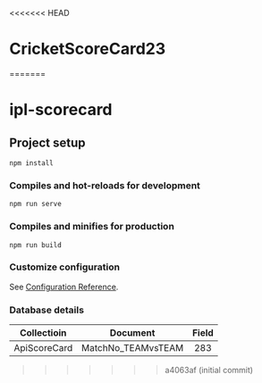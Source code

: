 <<<<<<< HEAD
# CricketScoreCard23
=======
# ipl-scorecard

## Project setup
```
npm install
```

### Compiles and hot-reloads for development
```
npm run serve
```

### Compiles and minifies for production
```
npm run build
```

### Customize configuration
See [Configuration Reference](https://cli.vuejs.org/config/).

### Database details
   
| Collectioin | Document   | Field    |
| :---:   | :---: | :---: |
| ApiScoreCard | MatchNo_TEAMvsTEAM   | 283   |
>>>>>>> a4063af (initial commit)
